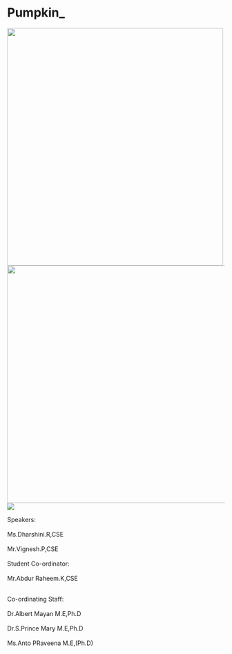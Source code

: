 # Pumpkin_

<img src="https://user-images.githubusercontent.com/71368746/167645719-396267a4-63e1-4f3d-bfef-13ef27ae189e.jpg" alt="" width="500" height="550"/>
<img src="https://user-images.githubusercontent.com/71368746/167647574-98f82fb8-a815-40b5-9218-b6131e6d09cc.png" width="550" height="550"/>
<img src="https://user-images.githubusercontent.com/71368746/167647580-ba2d91fa-bcb4-4866-b389-c12318fe04bf.png"/>

Speakers:<br></br>
Ms.Dharshini.R,CSE<br></br>
Mr.Vignesh.P,CSE<br></br>
Student Co-ordinator:<br></br>
Mr.Abdur Raheem.K,CSE<br></br>

Co-ordinating Staff:<br></br>
Dr.Albert Mayan M.E,Ph.D<br></br>
Dr.S.Prince Mary M.E,Ph.D<br></br>
Ms.Anto PRaveena M.E,(Ph.D)<br></br>
